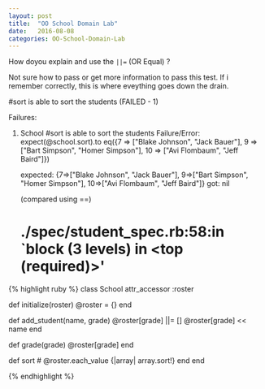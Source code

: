 ```yaml
---
layout: post
title:  "OO School Domain Lab"
date:   2016-08-08
categories: OO-School-Domain-Lab
---
```


How doyou explain and use the `||=` (OR Equal) ?

Not sure how to pass or get more information to pass this test. If i remember correctly, this is where eveything goes down the drain.

#sort
    is able to sort the students (FAILED - 1)

Failures:

  1) School #sort is able to sort the students
     Failure/Error: expect(@school.sort).to eq({7 => ["Blake Johnson", "Jack Bauer"], 9 => ["Bart Simpson", "Homer Simpson"], 10 => ["Avi Flombaum", "Jeff Baird"]})

       expected: {7=>["Blake Johnson", "Jack Bauer"], 9=>["Bart Simpson", "Homer Simpson"], 10=>["Avi Flombaum", "Jeff Baird"]}
            got: nil

       (compared using ==)
     # ./spec/student_spec.rb:58:in `block (3 levels) in <top (required)>'

{% highlight ruby %}
class School
  attr_accessor :roster

  def initialize(roster)
    @roster = {}
  end

  def add_student(name, grade)
    @roster[grade] ||= []
    @roster[grade] << name
  end

  def grade(grade)
    @roster[grade]
  end

  def sort
    # @roster.each_value {|array| array.sort!}
  end
end

{% endhighlight %}